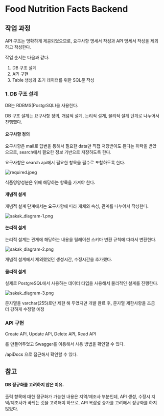 # Food Nutrition Facts Backend

## 작업 과정

API 구조는 명확하게 제공되었으므로, 요구사항 명세서 작성과 API 명세서 작성을 제외하고 작성한다.

작업 순서는 다음과 같다.

1. DB 구조 설계
2. API 구현 
3. Table 생성과 초기 데이터를 위한 SQL문 작성

### 1. DB 구조 설계

DB는 RDBMS(PostgrSQL)을 사용한다.

DB 구조 설계는 요구사항 정의, 개념적 설계, 논리적 설계, 물리적 설계 단계로 나누어서 진행했다.

#### 요구사항 정의

요구사항은 mail로 답변을 통해서 필요한 data만 직접 저장받아도 된다는 허락을 받았으므로, search에서 필요한 정보 기반으로 저장하도록 한다.

요구사항은 search api에서 필요한 항목을 필수로 포함하도록 한다.

![required.jpeg](resource%2Frequired.jpeg)

식품영양성분은 위에 해당하는 항목을 가져야 한다.


#### 개념적 설계

개념적 설계 단계에서는 요구사항에 따라 개체와 속성, 관계를 나누어서 작성한다.

![sakak_diagram-1.png](resource%2Fsakak_diagram-1.png)


#### 논리적 설계

논리적 설계는 관계에 해당하는 내용을 릴레이션 스키마 변환 규칙에 따라서 변환한다.

![sakak_diagram-2.png](resource%2Fsakak_diagram-2.png)

개념적 설계에서 제외했었던 생성시간, 수정시간을 추가했다.

#### 물리적 설계

실제로 PostgreSQL에서 사용하는 데이터 타입을 사용해서 물리적인 설계를 진행한다.

![sakak_diagram-3.png](resource%2Fsakak_diagram-3.png)

문자열을 varchar(255)로만 제한 해 두었지만 개발 완료 후, 문자열 제한사항을 조금 더 강하게 수정할 예정


### API 구현

Create API, Update API, Delete API, Read API

를 만들어두었고 Swagger를 이용해서 사용 방법을 확인할 수 있다.

/apiDocs 으로 접근해서 확인할 수 있다.



## 참고

#### DB 정규화를 고려하지 않은 이유.

출력 항목에 대한 정규화가 가능한 내용은 지역/제조사 부분인데, API 생성, 수정시 지역/제조사가 바뀌는 것을 고려해야 하므로,
API 복잡성 증가를 고려해서 정규화를 하지 않았다.